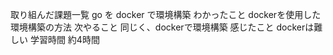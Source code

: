 取り組んだ課題一覧
go を docker で環境構築
わかったこと
dockerを使用した環境構築の方法
次やること
同じく、dockerで環境構築
感じたこと
dockerは難しい
学習時間
約4時間
